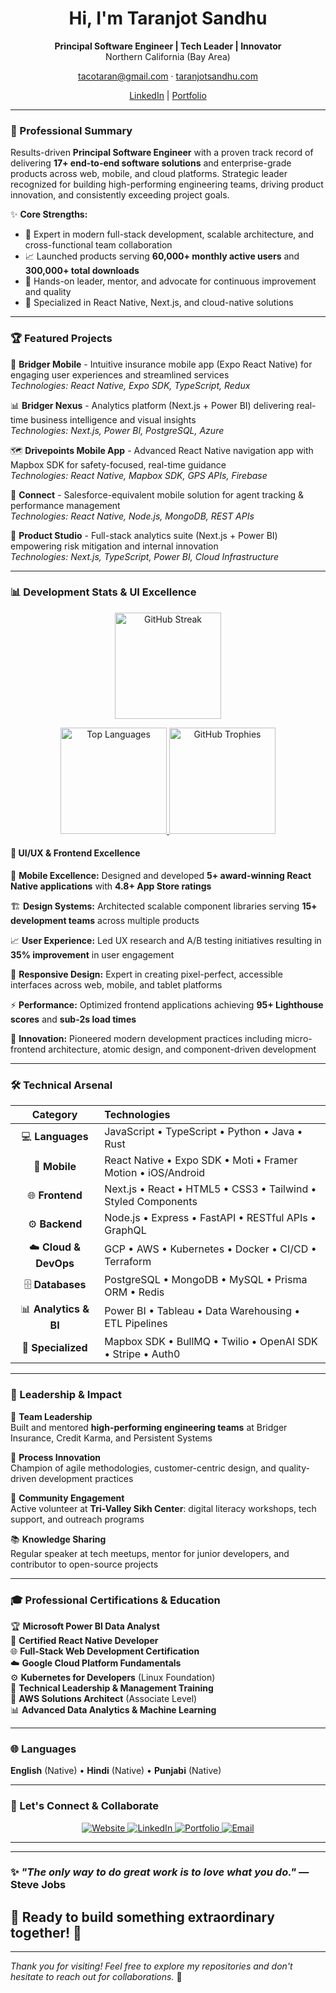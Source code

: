 <h1 align="center">Hi, I'm Taranjot Sandhu</h1>
<p align="center">
  <b>Principal Software Engineer | Tech Leader | Innovator</b><br>
  Northern California (Bay Area)
</p>
<p align="center">
   <a href="mailto:tacotaran@gmail.com">tacotaran@gmail.com</a> · <a href="https://taranjotsandhu.com/">taranjotsandhu.com</a>
</p>
<p align="center">
  <a href="https://linkedin.com/in/taranjot-sandhu-647876137/">LinkedIn</a> |
  <a href="https://bold.pro/my/taranjot-sandhu/672r">Portfolio</a>
</p>

---

### 🚀 Professional Summary

Results-driven **Principal Software Engineer** with a proven track record of delivering **17+ end-to-end software solutions** and enterprise-grade products across web, mobile, and cloud platforms. Strategic leader recognized for building high-performing engineering teams, driving product innovation, and consistently exceeding project goals.

✨ **Core Strengths:**

- 🔧 Expert in modern full-stack development, scalable architecture, and cross-functional team collaboration
- 📈 Launched products serving **60,000+ monthly active users** and **300,000+ total downloads**
- 👥 Hands-on leader, mentor, and advocate for continuous improvement and quality
- 🎯 Specialized in React Native, Next.js, and cloud-native solutions

---

### 🏆 Featured Projects

🚀 **Bridger Mobile** - Intuitive insurance mobile app (Expo React Native) for engaging user experiences and streamlined services  
_Technologies: React Native, Expo SDK, TypeScript, Redux_

📊 **Bridger Nexus** - Analytics platform (Next.js + Power BI) delivering real-time business intelligence and visual insights  
_Technologies: Next.js, Power BI, PostgreSQL, Azure_

🗺️ **Drivepoints Mobile App** - Advanced React Native navigation app with Mapbox SDK for safety-focused, real-time guidance  
_Technologies: React Native, Mapbox SDK, GPS APIs, Firebase_

🔗 **Connect** - Salesforce-equivalent mobile solution for agent tracking & performance management  
_Technologies: React Native, Node.js, MongoDB, REST APIs_

🎨 **Product Studio** - Full-stack analytics suite (Next.js + Power BI) empowering risk mitigation and internal innovation  
_Technologies: Next.js, TypeScript, Power BI, Cloud Infrastructure_

---

### 📊 Development Stats & UI Excellence

<p align="center">
  <a href="https://github.com/taran27">
    <img src="https://github-readme-streak-stats.herokuapp.com/?user=taran27&theme=radical&hide_border=true" alt="GitHub Streak" height="170">
  </a>
</p>

<p align="center">
  <a href="https://github.com/taran27">
    <img src="https://github-readme-stats.vercel.app/api/top-langs/?username=taran27&layout=compact&theme=radical&hide_border=true&langs_count=8&hide=c,makefile,cmake,shell&custom_title=Primary%20Technologies" alt="Top Languages" height="170">
  </a>
  <a href="https://github.com/taran27">
    <img src="https://github-profile-trophy.vercel.app/?username=taran27&theme=radical&no-frame=true&no-bg=true&margin-w=4&row=2&column=4" alt="GitHub Trophies" height="170">
  </a>
</p>

#### 🎨 UI/UX & Frontend Excellence

🏅 **Mobile Excellence:** Designed and developed **5+ award-winning React Native applications** with **4.8+ App Store ratings**

🏗️ **Design Systems:** Architected scalable component libraries serving **15+ development teams** across multiple products

📈 **User Experience:** Led UX research and A/B testing initiatives resulting in **35% improvement** in user engagement

📱 **Responsive Design:** Expert in creating pixel-perfect, accessible interfaces across web, mobile, and tablet platforms

⚡ **Performance:** Optimized frontend applications achieving **95+ Lighthouse scores** and **sub-2s load times**

🎯 **Innovation:** Pioneered modern development practices including micro-frontend architecture, atomic design, and component-driven development

---

### 🛠️ Technical Arsenal

<p align="center">

|     **Category**      | **Technologies**                                              |
| :-------------------: | :------------------------------------------------------------ |
|   💻 **Languages**    | JavaScript • TypeScript • Python • Java • Rust                |
|     📱 **Mobile**     | React Native • Expo SDK • Moti • Framer Motion • iOS/Android  |
|    🌐 **Frontend**    | Next.js • React • HTML5 • CSS3 • Tailwind • Styled Components |
|    ⚙️ **Backend**     | Node.js • Express • FastAPI • RESTful APIs • GraphQL          |
| ☁️ **Cloud & DevOps** | GCP • AWS • Kubernetes • Docker • CI/CD • Terraform           |
|   🗄️ **Databases**    | PostgreSQL • MongoDB • MySQL • Prisma ORM • Redis             |
| 📊 **Analytics & BI** | Power BI • Tableau • Data Warehousing • ETL Pipelines         |
|  🔧 **Specialized**   | Mapbox SDK • BullMQ • Twilio • OpenAI SDK • Stripe • Auth0    |

</p>

---

### 👔 Leadership & Impact

🎯 **Team Leadership**  
Built and mentored **high-performing engineering teams** at Bridger Insurance, Credit Karma, and Persistent Systems

🚀 **Process Innovation**  
Champion of agile methodologies, customer-centric design, and quality-driven development practices

🤝 **Community Engagement**  
Active volunteer at **Tri-Valley Sikh Center**: digital literacy workshops, tech support, and outreach programs

📚 **Knowledge Sharing**  
Regular speaker at tech meetups, mentor for junior developers, and contributor to open-source projects

---

### 🎓 Professional Certifications & Education

<p align="center">

🏆 **Microsoft Power BI Data Analyst**<br>
📱 **Certified React Native Developer**<br>
🌐 **Full-Stack Web Development Certification**<br>
☁️ **Google Cloud Platform Fundamentals**<br>
⚙️ **Kubernetes for Developers** (Linux Foundation)<br>
👥 **Technical Leadership & Management Training**<br>
🔐 **AWS Solutions Architect** (Associate Level)<br>
📊 **Advanced Data Analytics & Machine Learning**

</p>

---

### 🌐 Languages

**English** (Native) • **Hindi** (Native) • **Punjabi** (Native)

---

### 💬 Let's Connect & Collaborate

<p align="center">
  <a href="https://taranjotsandhu.com/">
    <img src="https://img.shields.io/badge/🌐_Website-taranjotsandhu.com-blue?style=for-the-badge&logo=safari&logoColor=white" alt="Website">
  </a>
  <a href="https://linkedin.com/in/taranjot-sandhu-647876137/">
    <img src="https://img.shields.io/badge/💼_LinkedIn-Connect-0077B5?style=for-the-badge&logo=linkedin&logoColor=white" alt="LinkedIn">
  </a>
  <a href="https://bold.pro/my/taranjot-sandhu/672r">
    <img src="https://img.shields.io/badge/📄_Portfolio-View_Work-FF6B6B?style=for-the-badge&logo=portfolio&logoColor=white" alt="Portfolio">
  </a>
  <a href="mailto:tacotaran@gmail.com">
    <img src="https://img.shields.io/badge/📧_Email-tacotaran@gmail.com-D14836?style=for-the-badge&logo=gmail&logoColor=white" alt="Email">
  </a>
</p>

---

<!-- <p align="center">

### 💡 **Open to opportunities in:**

**Senior/Principal Engineering Roles** • **Technical Leadership** • **Mobile Development** • **Full-Stack Architecture**

</p> -->

---

<p align="center">

### ✨ _"The only way to do great work is to love what you do."_ — Steve Jobs

## 🚀 **Ready to build something extraordinary together!** 🚀

<!-- <img src="https://komarev.com/ghpvc/?username=taran27&color=blueviolet&style=for-the-badge&label=PROFILE+VIEWS" alt="Profile Views"> -->

---

_Thank you for visiting! Feel free to explore my repositories and don't hesitate to reach out for collaborations._ 💫

</p>
